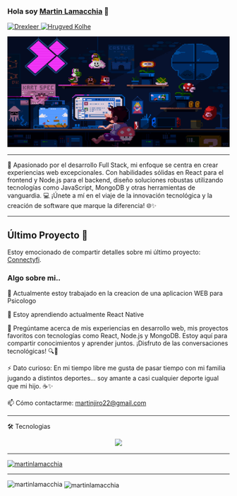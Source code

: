 ### Hola soy [Martin Lamacchia][website] 👋

<p align="left"> 


<a href="www.linkedin.com/in/martin-lamacchia-a1622726b">
<img border="0" alt="Drexleer" src="https://img.icons8.com/doodle/40/000000/linkedin--v2.png"/>
</a>
 
<a href="mailto:martinjiro22@gmail.com">
<img border="0" alt="Hrugved Kolhe" src="https://img.icons8.com/doodle/38/000000/gmail-new.png"/>
</a>

</p>

<img src="https://github.com/MartinLamacchia/assets-GitHub-Profile/raw/main/225813708-98b745f2-7d22-48cf-9150-083f1b00d6c9.gif" alt="Descripción de la imagen" width="100%" height="250">


---

🚀 Apasionado por el desarrollo Full Stack, mi enfoque se centra en crear experiencias web excepcionales. Con habilidades sólidas en React para el frontend y Node.js para el backend, diseño soluciones robustas utilizando tecnologías como JavaScript, MongoDB y otras herramientas de vanguardia. 💻 ¡Únete a mí en el viaje de la innovación tecnológica y la creación de software que marque la diferencia! 🌐✨

---

## Último Proyecto 🚀

Estoy emocionado de compartir detalles sobre mi último proyecto: [Connectyfi](https://connectify-front-ruby.vercel.app/).


### Algo sobre mi..

🔭 Actualmente estoy trabajado en la creacion de una aplicacion WEB para Psicologo

🌱 Estoy aprendiendo actualmente React Native

💬 Pregúntame acerca de mis experiencias en desarrollo web, mis proyectos favoritos con tecnologías como React, Node.js y MongoDB. Estoy aquí para compartir conocimientos y aprender juntos. ¡Disfruto de las conversaciones tecnológicas! 🔍🚀

⚡ Dato curioso: En mi tiempo libre me gusta de pasar tiempo con mi familia jugando a distintos deportes... soy amante a casi cualquier deporte igual que mi hijo. ☕✨

📫 Cómo contactarme: martinjiro22@gmail.com

---

🛠️ Tecnologias

<p align="center">
  <a href="https://skillicons.dev">
    <img src="https://skillicons.dev/icons?i=git,react,ts,js,html,css,tailwind,bootstrap,discord,mongodb,netlify,nodejs,ps,postgres,redux,express,figma,postman,regex,sequelize,vite,styledcomponents" />
  </a>
</p>

---

<p align="left"> <a href="https://github.com/ryo-ma/github-profile-trophy"><img src="https://github-profile-trophy.vercel.app/?username=martinlamacchia" alt="martinlamacchia" /></a> </p>

---

<p><img align="left" src="https://github-readme-stats.vercel.app/api/top-langs?username=martinlamacchia&show_icons=true&locale=en&layout=compact" alt="martinlamacchia" /></p>



<p>&nbsp;<img align="center" src="https://github-readme-stats.vercel.app/api?username=martinlamacchia&show_icons=true&locale=en" alt="martinlamacchia" /></p>


<!-- Links -->
[website]: #
